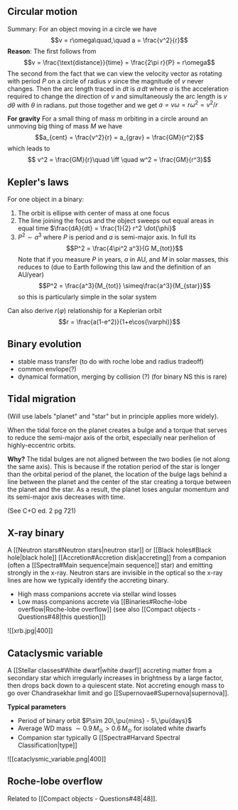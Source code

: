 ## Circular motion
Summary: For an object moving in a circle we have $$v = r\omega\quad,\quad a = \frac{v^2}{r}$$**Reason**:
The first follows from $$v = \frac{\text{distance}}{time} = \frac{2\pi r}{P} = r\omega$$The second from the fact that we can view the velocity vector as rotating with period $P$ on a circle of radius $v$ since the magnitude of $v$ never changes. Then the arc length traced in $dt$ is $a\,dt$ where $a$ is the acceleration required to change the direction of $v$ and simultaneously the arc length is $v\,d\theta$ with $\theta$ in radians. put those together and we get $a = v\omega = r\omega^2 = v^2/r$

**For gravity**
For a small thing of mass $m$ orbiting in a circle around an unmoving big thing of mass $M$ we have $$a_{cent} = \frac{v^2}{r} = a_{grav} = \frac{GM}{r^2}$$which leads to $$ v^2 = \frac{GM}{r}\quad \iff \quad w^2 = \frac{GM}{r^3}$$


## Kepler's laws
For one object in a binary:
1. The orbit is ellipse with center of mass at one focus
2. The line joining the focus and the object sweeps out equal areas in equal time $\frac{dA}{dt} = \frac{1}{2} r^2 \dot{\phi}$
3. $P^2\sim a^3$ where $P$ is period and $a$ is semi-major axis. In full its $$P^2 = \frac{4\pi^2 a^3}{G M_{tot}}$$Note that if you measure $P$ in years, $a$ in AU, and $M$ in solar masses, this reduces to (due to Earth following this law and the definition of an AU/year) $$P^2 = \frac{a^3}{M_{tot}} \simeq\frac{a^3}{M_{star}}$$so this is particularly simple in the solar system

Can also derive $r(\varphi)$ relationship for a Keplerian orbit
$$r = \frac{a(1-e^2)}{1+e\cos(\varphi)}$$


## Binary evolution
- stable mass transfer (to do with roche lobe and radius tradeoff)
- common envlope(?)
- dynamical formation, merging by collision (?) (for binary NS this is rare)


## Tidal migration
(Will use labels "planet" and "star" but in principle applies more widely).

When the tidal force on the planet creates a bulge and a torque that serves to reduce the semi-major axis of the orbit, especially near perihelion of highly-eccentric orbits.

**Why?**
The tidal bulges are not aligned between the two bodies (ie not along the same axis). This is because if the rotation period of the star is longer than the orbital period of the planet, the location of the bulge lags behind a line between the planet and the center of the star creating a torque between the planet and the star. As a result, the planet loses angular momentum and its semi-major axis decreases with time.


(See C+O ed. 2 pg 721)


## X-ray binary
A [[Neutron stars#Neutron stars|neutron star]] or [[Black holes#Black hole|black hole]] [[Accretion#Accretion disk|accreting]] from a companion (often a [[Spectra#Main sequence|main sequence]] star) and emitting strongly in the x-ray. Neutron stars are invisible in the optical so the x-ray lines are how we typically identify the accreting binary. 

- High mass companions accrete via stellar wind losses 
- Low mass companions accrete via [[Binaries#Roche-lobe overflow|Roche-lobe overflow]] (see also [[Compact objects - Questions#48|this question]])

![[xrb.jpg|400]]


## Cataclysmic variable
A [[Stellar classes#White dwarf|white dwarf]] accreting matter from a secondary star which irregularly increases in brightness by a large factor, then drops back down to a quiescent state. Not accreting enough mass to go over Chandrasekhar limit and go [[Supernovae#Supernova|supernova]].

**Typical parameters**
- Period of binary orbit $P\sim 20\,\pu{mins} - 5\,\pu{days}$ 
- Average WD mass $\sim 0.9\,M_\odot > 0.6\,M_\odot$ for isolated white dwarfs
- Companion star typically G [[Spectra#Harvard Spectral Classification|type]]

![[cataclysmic_variable.png|400]]


## Roche-lobe overflow
Related to [[Compact objects - Questions#48|48]].